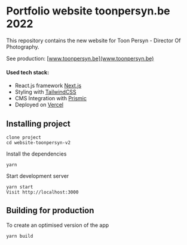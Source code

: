 # Portfolio website toonpersyn.be 2022

This repository contains the new website for Toon Persyn - Director Of Photography.

See production: [www.toonpersyn.be](www.toonpersyn.be)

#### Used tech stack:

- React.js framework [Next.js](https://nextjs.org/)
- Styling with [TailwindCSS](https://tailwindcss.com/)
- CMS Integration with [Prismic](https://prismic.io/)
- Deployed on [Vercel](https://vercel.com/)

## Installing project

```
clone project
cd website-toonpersyn-v2
```

Install the dependencies

```
yarn
```

Start development server

```
yarn start
Visit http://localhost:3000
```

## Building for production

To create an optimised version of the app

```
yarn build

```
